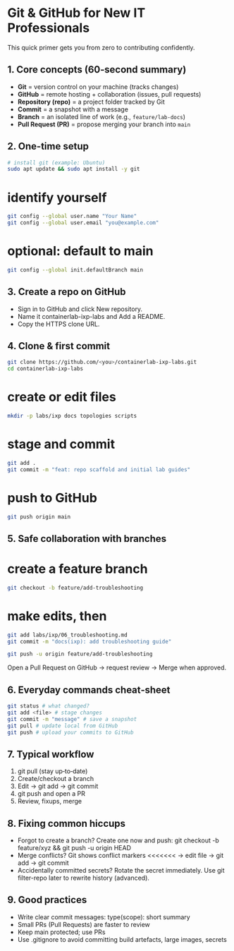 # Git & GitHub for New IT Professionals


This quick primer gets you from zero to contributing confidently.


## 1. Core concepts (60‑second summary)
- **Git** = version control on your machine (tracks changes)
- **GitHub** = remote hosting + collaboration (issues, pull requests)
- **Repository (repo)** = a project folder tracked by Git
- **Commit** = a snapshot with a message
- **Branch** = an isolated line of work (e.g., `feature/lab-docs`)
- **Pull Request (PR)** = propose merging your branch into `main`


## 2. One-time setup
```bash
# install git (example: Ubuntu)
sudo apt update && sudo apt install -y git
```

# identify yourself
```bash
git config --global user.name "Your Name"
git config --global user.email "you@example.com"
```

# optional: default to main
```bash
git config --global init.defaultBranch main
```
## 3. Create a repo on GitHub

- Sign in to GitHub and click New repository.
- Name it containerlab-ixp-labs and Add a README.
- Copy the HTTPS clone URL.

## 4. Clone & first commit
```bash
git clone https://github.com/<you>/containerlab-ixp-labs.git
cd containerlab-ixp-labs
```


# create or edit files
```bash
mkdir -p labs/ixp docs topologies scripts
```
# stage and commit
```bash
git add .
git commit -m "feat: repo scaffold and initial lab guides"
```

# push to GitHub
```bash
git push origin main
```

## 5. Safe collaboration with branches
# create a feature branch
```bash
git checkout -b feature/add-troubleshooting
```

# make edits, then
```bash
git add labs/ixp/06_troubleshooting.md
git commit -m "docs(ixp): add troubleshooting guide"
```
```bash
git push -u origin feature/add-troubleshooting
```

Open a Pull Request on GitHub → request review → Merge when approved.

## 6. Everyday commands cheat‑sheet
```bash
git status # what changed?
git add <file> # stage changes
git commit -m "message" # save a snapshot
git pull # update local from GitHub
git push # upload your commits to GitHub
```

## 7. Typical workflow

1. git pull (stay up‑to‑date)
2. Create/checkout a branch
3. Edit → git add → git commit
4. git push and open a PR
5. Review, fixups, merge

## 8. Fixing common hiccups

* Forgot to create a branch? Create one now and push: git checkout -b feature/xyz && git push -u origin HEAD
* Merge conflicts? Git shows conflict markers <<<<<<< → edit file → git add → git commit
* Accidentally committed secrets? Rotate the secret immediately. Use git filter-repo later to rewrite history (advanced).

## 9. Good practices

* Write clear commit messages: type(scope): short summary
* Small PRs (Pull Requests) are faster to review
* Keep main protected; use PRs
* Use .gitignore to avoid committing build artefacts, large images, secrets
